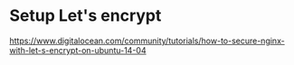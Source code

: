 # Setup Let's encrypt
https://www.digitalocean.com/community/tutorials/how-to-secure-nginx-with-let-s-encrypt-on-ubuntu-14-04
